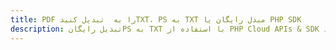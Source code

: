 ---title: PDF را به  تبدیل کنیدTXT، PS به TXT مبدل رایگان یا PHP SDKdescription: تبدیل رایگانPS به TXT با استفاده از PHP Cloud APIs & SDK همچنین اسناد PDF را در Cloud ایجاد، ویرایش و رندر کنید.---
